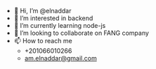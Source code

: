 - 👋 Hi, I’m @elnaddar
- 👀 I’m interested in backend
- 🌱 I’m currently learning node-js
- 💞️ I’m looking to collaborate on FANG company
- 📫 How to reach me
  - +201066010266
  - am.elnaddar@gmail.com

<!---
elnaddar/elnaddar is a ✨ special ✨ repository because its `README.md` (this file) appears on your GitHub profile.
You can click the Preview link to take a look at your changes.
--->
